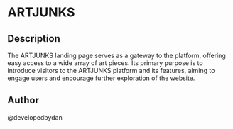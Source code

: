 # ARTJUNKS

## Description

The ARTJUNKS landing page serves as a gateway to the platform, offering easy access to a wide array of art pieces. Its primary purpose is to introduce visitors to the ARTJUNKS platform and its features, aiming to engage users and encourage further exploration of the website.

## Author

@developedbydan

